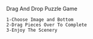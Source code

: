 Drag And Drop Puzzle Game

    1-Choose Image and Bottom
    2-Drag Pieces Over To Complete
    3-Enjoy The Scenery
